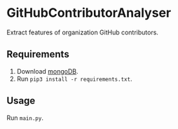# GitHubContributorAnalyser

Extract features of organization GitHub contributors.

## Requirements

1. Download [mongoDB](https://docs.mongodb.com/manual/administration/install-community/).
2. Run ```pip3 install -r requirements.txt```.

## Usage
Run `main.py`.

